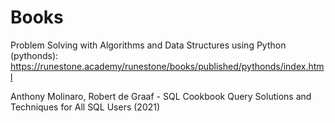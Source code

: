 # Books

Problem Solving with Algorithms and Data Structures using Python (pythonds): https://runestone.academy/runestone/books/published/pythonds/index.html

Anthony Molinaro, Robert de Graaf - SQL Cookbook Query Solutions and Techniques for All SQL Users (2021)
